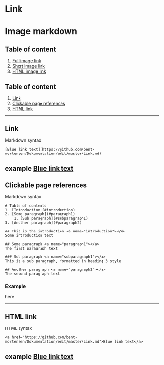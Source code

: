 # Link

# Image markdown
## Table of content
1. [Full image link](#example1)
2. [Short image link](#example2)
3. [HTML image link](#example3)

## Table of content
1. [Link](#link)
2. [Clickable page references](#cpr)
3. [HTML link](#html) 
---


<a name="link"></a> 
## Link

Markdown syntax 
```
[Blue link text](https://github.com/bent-mortensen/Dokumentation/edit/master/Link.md)
```
example
[Blue link text](https://github.com/bent-mortensen/Dokumentation/edit/master/Link.md)
---

<a name="cpr"></a> 
## Clickable page references

Markdown syntax 
```
# Table of contents
1. [Introduction](#introduction)
2. [Some paragraph](#paragraph1)
    1. [Sub paragraph](#subparagraph1)
3. [Another paragraph](#paragraph2)

## This is the introduction <a name="introduction"></a>
Some introduction text

## Some paragraph <a name="paragraph1"></a>
The first paragraph text

### Sub paragraph <a name="subparagraph1"></a>
This is a sub paragraph, formatted in heading 3 style

## Another paragraph <a name="paragraph2"></a>
The second paragraph text
```
### Example

here

---

<a name="html"></a> 
## HTML link

HTML syntax 
```
<a href="https://github.com/bent-mortensen/Dokumentation/edit/master/Link.md">Blue link text</a>
```
example
<a href="https://github.com/bent-mortensen/Dokumentation/edit/master/Link.md">Blue link text</a>
---
